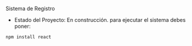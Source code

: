 <hi> Sistema de Registro </h1>

- Estado del Proyecto: En construcción.
para ejecutar el sistema debes poner:

```npm install react```
